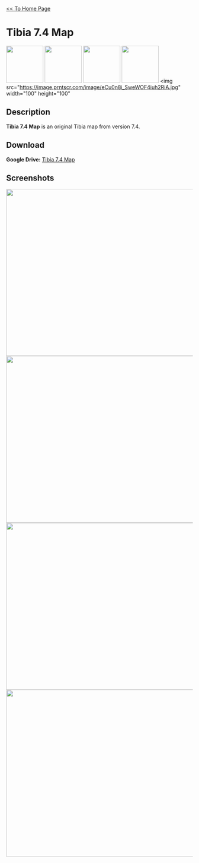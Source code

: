 [<< To Home Page](https://gekusite.github.io/Geku/)
# Tibia 7.4 Map

<img src="https://vignette.wikia.nocookie.net/tibia/images/5/50/Client_Artwork_7.0.jpg/revision/latest?cb=20130917194021&path-prefix=en" width="100" height="100"> <img src="https://image.prntscr.com/image/_oTTQIe5R2mOg58A_Cc4yg.jpg" width="100" height="100">  <img src="https://image.prntscr.com/image/wmTafhG0TwesMtC59Ckn_w.jpg.jpg" width="100" height="100"> <img src="https://image.prntscr.com/image/WeL202DzSOym5l6H4bH8KA.jpg" width="100" height="100"> <img src="https://image.prntscr.com/image/eCu0n8i_SweWOF4iuh2RiA.jpg" width="100" height="100"

## Description
**Tibia 7.4 Map** is an original Tibia map from version 7.4.

## Download

 **Google Drive:** [Tibia 7.4 Map](https://drive.google.com/drive/folders/1LoAdyYNgQ0uF6N2nSROlX_j680cqJvPX?usp=sharing)
 
## Screenshots
 
 <img src="https://image.prntscr.com/image/_oTTQIe5R2mOg58A_Cc4yg.jpg" width="600" height="450">  <img src="https://image.prntscr.com/image/wmTafhG0TwesMtC59Ckn_w.jpg.jpg" width="600" height="450"> <img src="https://image.prntscr.com/image/WeL202DzSOym5l6H4bH8KA.jpg" width="600" height="450"> <img src="https://image.prntscr.com/image/eCu0n8i_SweWOF4iuh2RiA.jpg" width="600" height="450"><br/>
 <br/>
